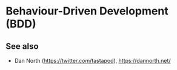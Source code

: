 # Behaviour-Driven Development (BDD)

## See also

- Dan North (https://twitter.com/tastapod), https://dannorth.net/